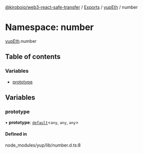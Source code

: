 [@kiroboio/web3-react-safe-transfer](../README.md) / [Exports](../modules.md) / [yupEth](yupEth.md) / number

# Namespace: number

[yupEth](yupEth.md).number

## Table of contents

### Variables

- [prototype](yupEth.number.md#prototype)

## Variables

### prototype

• **prototype**: [`default`](../classes/yupEth.default-1.md)<`any`, `any`, `any`\>

#### Defined in

node_modules/yup/lib/number.d.ts:8
